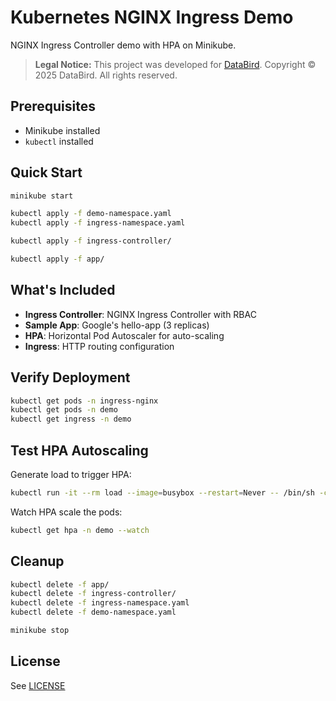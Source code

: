 # Kubernetes NGINX Ingress Demo

NGINX Ingress Controller demo with HPA on Minikube.

> **Legal Notice:** This project was developed for [DataBird](https://databird.co).
> Copyright © 2025 DataBird. All rights reserved.

## Prerequisites

- Minikube installed
- `kubectl` installed

## Quick Start

```bash
minikube start

kubectl apply -f demo-namespace.yaml
kubectl apply -f ingress-namespace.yaml

kubectl apply -f ingress-controller/

kubectl apply -f app/
```

## What's Included

- **Ingress Controller**: NGINX Ingress Controller with RBAC
- **Sample App**: Google's hello-app (3 replicas)
- **HPA**: Horizontal Pod Autoscaler for auto-scaling
- **Ingress**: HTTP routing configuration

## Verify Deployment

```bash
kubectl get pods -n ingress-nginx
kubectl get pods -n demo
kubectl get ingress -n demo
```

## Test HPA Autoscaling

Generate load to trigger HPA:

```bash
kubectl run -it --rm load --image=busybox --restart=Never -- /bin/sh -c "while true; do wget -q -O- http://hello-service.demo.svc.cluster.local; done"
```

Watch HPA scale the pods:

```bash
kubectl get hpa -n demo --watch
```

## Cleanup

```bash
kubectl delete -f app/
kubectl delete -f ingress-controller/
kubectl delete -f ingress-namespace.yaml
kubectl delete -f demo-namespace.yaml

minikube stop
```

## License

See [LICENSE](LICENSE)
